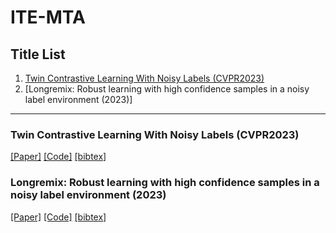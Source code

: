 # ITE-MTA

## Title List

1. [Twin Contrastive Learning With Noisy Labels (CVPR2023)](#exploring-simple-siamese-representation-learning-cvpr2021)
2. [Longremix: Robust learning with high confidence samples in a noisy label environment (2023)]


---

### Twin Contrastive Learning With Noisy Labels (CVPR2023)
[[Paper]](https://openaccess.thecvf.com/content/CVPR2023/papers/Huang_Twin_Contrastive_Learning_With_Noisy_Labels_CVPR_2023_paper.pdf)
[[Code]](https://github.com/Hzzone/TCL)
[[bibtex]](https://openaccess.thecvf.com/content/CVPR2023/html/Huang_Twin_Contrastive_Learning_With_Noisy_Labels_CVPR_2023_paper.html)

### Longremix: Robust learning with high confidence samples in a noisy label environment (2023)
[[Paper]](https://www.sciencedirect.com/science/article/pii/S0031320322004939/pdfft?md5=21004c446dccd13a5cd59f6901a41607&pid=1-s2.0-S0031320322004939-main.pdf)
[[Code]](https://github.com/filipe-research/LongReMix)
[[bibtex]](https://www.sciencedirect.com/science/article/pii/S0031320322004939)
